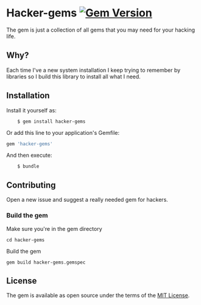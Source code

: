 # Hacker-gems [![Gem Version](https://badge.fury.io/rb/hacker-gems.svg)](https://badge.fury.io/rb/hacker-gems)

The gem is just a collection of all gems that you may need for your hacking life. 

## Why? 
Each time I've a new system installation I keep trying to remember by libraries so I build this library to install all what I need.

## Installation

Install it yourself as:
```
    $ gem install hacker-gems
```

Or add this line to your application's Gemfile:

```ruby
gem 'hacker-gems'
```

And then execute:
```
    $ bundle
```
## Contributing

Open a new issue and suggest a really needed gem for hackers.

### Build the gem 

Make sure you're in the gem directory
```
cd hacker-gems
``` 

Build the gem 

```
gem build hacker-gems.gemspec
```

## License

The gem is available as open source under the terms of the [MIT License](http://opensource.org/licenses/MIT).
